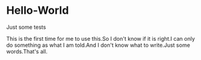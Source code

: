 # Hello-World
Just some tests


This is the first time for me to use this.So I don't know if it is right.I can only do something as what I am told.And I don't know what to write.Just some words.That's all.
